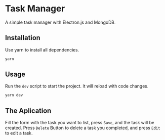 # Task Manager
A simple task manager with Electron.js and MongoDB.

## Installation

Use yarn to install all dependencies.

```bash
yarn
```

## Usage

Run the `dev` script to start the project. It will reload with code changes.

```bash
yarn dev
```

## The Aplication

Fill the form with the task you want to list, press `Save`, and the task will be created.
Press `Delete` Button to delete a task you completed, and press `Edit` to edit a task.
